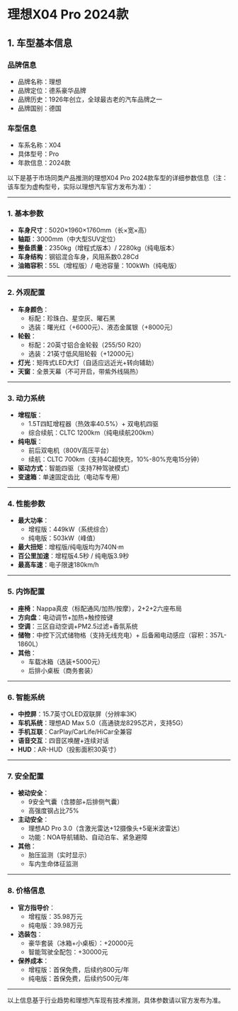 
# 理想X04 Pro 2024款
## 1. 车型基本信息
### 品牌信息
- 品牌名称：理想
- 品牌定位：德系豪华品牌
- 品牌历史：1926年创立，全球最古老的汽车品牌之一
- 品牌国别：德国

### 车型信息
- 车系名称：X04
- 具体型号：Pro
- 年款信息：2024款

以下是基于市场同类产品推测的理想X04 Pro 2024款车型的详细参数信息（注：该车型为虚构型号，实际以理想汽车官方发布为准）：

---

### **1. 基本参数**
- **车身尺寸**：5020×1960×1760mm（长×宽×高）  
- **轴距**：3000mm（中大型SUV定位）  
- **整备质量**：2350kg（增程式版本）/ 2280kg（纯电版本）  
- **车身结构**：钢铝混合车身，风阻系数0.28Cd  
- **油箱容积**：55L（增程版）/ 电池容量：100kWh（纯电版）  

---

### **2. 外观配置**
- **车身颜色**：  
  - 标配：珍珠白、星空灰、曜石黑  
  - 选装：曙光红（+6000元）、液态金属银（+8000元）  
- **轮毂**：  
  - 标配：20英寸铝合金轮毂（255/50 R20）  
  - 选装：21英寸低风阻轮毂（+12000元）  
- **灯光**：矩阵式LED大灯（自适应远近光+转向辅助）  
- **天窗**：全景天幕（不可开启，带紫外线隔热）  

---

### **3. 动力系统**  
- **增程版**：  
  - 1.5T四缸增程器（热效率40.5%）+ 双电机四驱  
  - 综合续航：CLTC 1200km（纯电续航200km）  
- **纯电版**：  
  - 前后双电机（800V高压平台）  
  - 续航：CLTC 700km（支持4C超快充，10%-80%充电15分钟）  
- **驱动方式**：智能四驱（支持7种驾驶模式）  
- **变速箱**：单速固定齿比（电动车专用）  

---

### **4. 性能参数**  
- **最大功率**：  
  - 增程版：449kW（系统综合）  
  - 纯电版：503kW（峰值）  
- **最大扭矩**：增程版/纯电版均为740N·m  
- **百公里加速**：增程版4.5秒 / 纯电版3.9秒  
- **最高车速**：电子限速180km/h  

---

### **5. 内饰配置**  
- **座椅**：Nappa真皮（标配通风/加热/按摩），2+2+2六座布局  
- **方向盘**：电动调节+加热+触控按键  
- **空调**：三区自动空调+PM2.5过滤+香氛系统  
- **储物**：中控下沉式储物格（支持无线充电）+ 后备厢电动感应（容积：357L-1860L）  
- **其他**：  
  - 车载冰箱（选装+5000元）  
  - 后排小桌板（商务套装）  

---

### **6. 智能系统**  
- **中控屏**：15.7英寸OLED双联屏（分辨率3K）  
- **车机系统**：理想AD Max 5.0（高通骁龙8295芯片，支持5G）  
- **手机互联**：CarPlay/CarLife/HiCar全兼容  
- **语音交互**：四音区唤醒+连续对话  
- **HUD**：AR-HUD（投影面积30英寸）  

---

### **7. 安全配置**  
- **被动安全**：  
  - 9安全气囊（含膝部+后排侧气囊）  
  - 高强度钢占比75%  
- **主动安全**：  
  - 理想AD Pro 3.0（含激光雷达+12摄像头+5毫米波雷达）  
  - 功能：NOA导航辅助、自动泊车、紧急避障  
- **其他**：  
  - 胎压监测（实时显示）  
  - 车内生命体征监测  

---

### **8. 价格信息**  
- **官方指导价**：  
  - 增程版：35.98万元  
  - 纯电版：39.98万元  
- **选装包**：  
  - 豪华套装（冰箱+小桌板）：+20000元  
  - 智能驾驶全配包：+30000元  
- **保养成本**：  
  - 增程版：首保免费，后续约800元/年  
  - 纯电版：首保免费，后续约500元/年  

---

以上信息基于行业趋势和理想汽车现有技术推测，具体参数请以官方发布为准。

